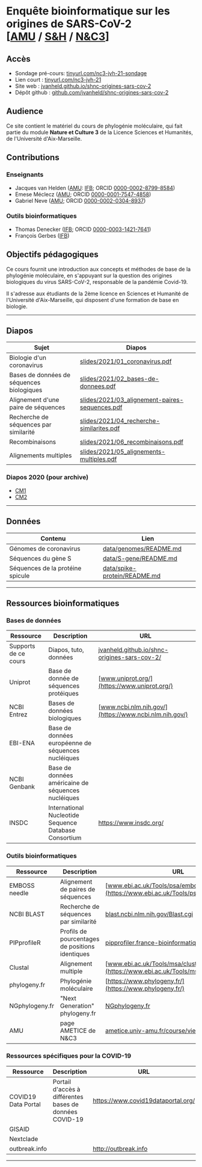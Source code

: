 # Enquête bioinformatique sur les origines de SARS-CoV-2 [[AMU](https://www.univ-amu.fr/) / [S&H](https://formations.univ-amu.fr/ME3SHU.html) / [N&C3](https://formations.univ-amu.fr/ME3SHU-S11XX3M1.html)] 

## Accès

- Sondage pré-cours: [tinyurl.com/nc3-jvh-21-sondage](https://tinyurl.com/nc3-jvh-21-sondage)
- Lien court : [tinyurl.com/nc3-jvh-21](https://tinyurl.com/nc3-jvh-21)
- Site web : [jvanheld.github.io/shnc-origines-sars-cov-2](https://jvanheld.github.io/shnc-origines-sars-cov-2)
- Dépôt github : [github.com/jvanheld/shnc-origines-sars-cov-2](https://github.com/jvanheld/shnc-origines-sars-cov-2)

## Audience

Ce site contient le matériel du cours de phylogénie moléculaire, qui fait partie du module **Nature et Culture 3** de la Licence Sciences et Humanités, de l'Université d'Aix-Marseille.

## Contributions

### Enseignants

- Jacques van Helden ([AMU](https://www.univ-amu.fr/): [IFB](https://www.france-bioinformatique.fr/); ORCID [0000-0002-8799-8584](https://orcid.org/0000-0002-8799-8584))
- Emese Méclecz ([AMU](https://www.univ-amu.fr/); ORCID [0000-0001-7547-4858](https://orcid.org/0000-0001-7547-4858))
- Gabriel Neve ([AMU](https://www.univ-amu.fr/); ORCID [0000-0002-0304-8937](https://orcid.org/0000-0002-0304-8937))

### Outils bioinformatiques

- Thomas Denecker ([IFB](https://www.france-bioinformatique.fr/); ORCID [0000-0003-1421-7641](https://orcid.org/0000-0003-1421-7641))
- François Gerbes ([IFB](https://www.france-bioinformatique.fr/))

## Objectifs pédagogiques

Ce cours fournit une introduction aux concepts et méthodes de base de la phylogénie moléculaire, en s'appuyant sur la question des origines biologiques du virus SARS-CoV-2, responsable de la pandémie Covid-19. 

Il s'adresse aux étudiants de la 2ème licence en Sciences et Humanité de l'Université d'Aix-Marseille, qui disposent d'une formation de base en biologie. 



 
****
## Diapos


| Sujet | Diapos |
|-------------------|-------------------------------|
| Biologie d'un coronavirus | [slides/2021/01_coronavirus.pdf](slides/2021/01_coronavirus.pdf) |
| Bases de données de séquences biologiques | [slides/2021/02_bases-de-donnees.pdf](slides/2021/02_bases-de-donnees.pdf) |
| Alignement d'une paire de séquences | [slides/2021/03_alignement-paires-sequences.pdf](slides/2021/03_alignement-paires-sequences.pdf) |
| Recherche de séquences par similarité | [slides/2021/04_recherche-similarites.pdf](slides/2021/04_recherche-similarites.pdf) |
| Recombinaisons | [slides/2021/06_recombinaisons.pdf](slides/2021/06_recombinaisons.pdf) |
| Alignements multiples | [slides/2021/05_alignements-multiples.pdf](slides/2021/05_alignements-multiples.pdf) |

### Diapos 2020 (pour archive)

- [CM1](slides/2020/NC3_enquete-bioinfo-origines-SARS-CoV-2_CM1.pdf)
- [CM2](slides/2020/NC3_enquete-bioinfo-origines-SARS-CoV-2_CM2.pdf)


****
## Données

| Contenu | Lien |
|------------------|-------------------------------|
| Génomes de coronavirus | [data/genomes/README.md](data/genomes/README.md)
| Séquences du gène S | [data/S-gene/README.md](data/S-gene/README.md)
| Séquences de la protéine spicule | [data/spike-protein/README.md](data/spike-protein/README.md)

****
## Ressources bioinformatiques

### Bases de données

| Ressource | Description | URL |
|-----------|--------------------------------|-------------------------------|
| Supports de ce cours | Diapos, tuto, données | [jvanheld.github.io/shnc-origines-sars-cov-2/](https://jvanheld.github.io/shnc-origines-sars-cov-2/) |
| Uniprot | Base de donnée de séquences protéiques | [www.uniprot.org/](https://www.uniprot.org/) |
| NCBI Entrez | Bases de données biologiques | [www.ncbi.nlm.nih.gov/](https://www.ncbi.nlm.nih.gov/) |
| EBI-ENA | Base de données européenne de séquences nucléiques | |
| NCBI Genbank | Base de données américaine de séquences nucléiques | |
| INSDC | International Nucleotide Sequence Database Consortium | <https://www.insdc.org/> | 

### Outils bioinformatiques

| Ressource | Description | URL |
|-----------|--------------------------------|-------------------------------|
| EMBOSS needle | Alignement de paires de séquences | [www.ebi.ac.uk/Tools/psa/emboss_needle/](https://www.ebi.ac.uk/Tools/psa/emboss_needle/) |
| NCBI BLAST | Recherche de séquences par similarité | [blast.ncbi.nlm.nih.gov/Blast.cgi](https://blast.ncbi.nlm.nih.gov/Blast.cgi) |
| PIPprofileR | Profils de pourcentages de positions identiques | [pipprofiler.france-bioinformatique.fr/](https://pipprofiler.france-bioinformatique.fr/) |
| Clustal | Alignement multiple | [www.ebi.ac.uk/Tools/msa/clustalo/](https://www.ebi.ac.uk/Tools/msa/clustalo/) |
| phylogeny.fr | Phylogénie moléculaire | [https://www.phylogeny.fr/](https://www.phylogeny.fr/) |
| NGphylogeny.fr | "Next Generation" phylogeny.fr | [NGphylogeny.fr](https://ngphylogeny.fr/) |
| AMU | page AMETICE de N&C3 | [ametice.univ-amu.fr/course/view.php?id=62928](https://ametice.univ-amu.fr/course/view.php?id=62928) |

### Ressources spécifiques pour la COVID-19

| Ressource | Description | URL |
|-----------|--------------------------------|-------------------------------|
| COVID19 Data Portal | Portail d'accès à différentes bases de données COVID-19 | <https://www.covid19dataportal.org/> |
| GISAID | | |
| Nextclade | | |
| outbreak.info | | <http://outbreak.info> |



****

<!--
****
## Programme du cours 2020


| Date | Début-Fin | Séance|Contenu |
|-----|------------|----------|----------------------------|
 | 03/11 | 10:00-12:00 | CM1<br>[[diapos 1](slides/NC3_enquete-bioinfo-origines-SARS-CoV-2_CM1.pdf)] <br>[[Vidéo 1a](https://amupod.univ-amu.fr/video/8884-/3b1da0f21c9b7c2990d1f089ab94ef61e7ddc09be085d93eedf9c0f161c521f2/?start=115)] <br>[[Vidéo 1b](https://amupod.univ-amu.fr/video/9023-2020-11-10_12h40_lsh-nc3_recherche-sequences-par-similaritesmp4/)] | (1) La question des origines de SARS-CoV-2. <br>(2) Biologie de SARS-CoV-2. <br>(3) Evénements évolutifs.<br>(4) Bases de données biologiques. <br>(5) Alignement de séquences par paires. <br>(6) Profils de pourcents de positions identiques. <br>(7) Recherche de séquences par similarité.  |
 | 10/11 | 08:30-11:30 | [TP1](TP1/TP1.md) groupe 1 | (1) Bases de données de séquences biologiques (Uniprot, NCBI). <br>(2) Alignement par paires (needle). <br>(3) Recherche de similarités (BLAST).  |
 |  | 11:30-12:30 | Déjeuner |  |
 |  | 12:30-15:30 | [TP1](TP1/TP1.md) groupe 2 | cf groupe 1 |
 |  | 15:30-15:45 | Pause |  |
 |  | 15:45-18:00 | CM2 <br>[[diapos 2](slides/NC3_enquete-bioinfo-origines-SARS-CoV-2_CM2.pdf)] <br>[[Vidéo 2](https://amupod.univ-amu.fr/video/9260-/8e50aafcbb364404ecef6c14d56d773b409055121b818c2e5a860f8e1b9b6261/)] | (1) Alignements multiples. <br>(2) Inférence phylogénétique |
 | 17/11 | 08:30-11:30 | [TP2](TP2/TP2.md) groupe 1 | (1) Alignements 1 à N et profils de PPI (PIPprofileR)<br>(2) Alignements multiples (clustal).<br>(3) Inférence phylogénétique (phylogeny.fr) |
 |  | 11:30-12:30 | Déjeuner |  |
 |  | 12:30-15:30 | [TP2](TP2/TP2.md) groupe 2 | cf groupe 1 |
 |  | 15:30-16:00 | Pause |  |
 |  | 16:00-17:00 | CM3 | Interprétation, résumé et conclusion du cours |
 
 -->

